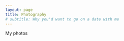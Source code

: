 ```yaml
---
layout: page
title: Photography
# subtitle: Why you'd want to go on a date with me
---
```


My photos